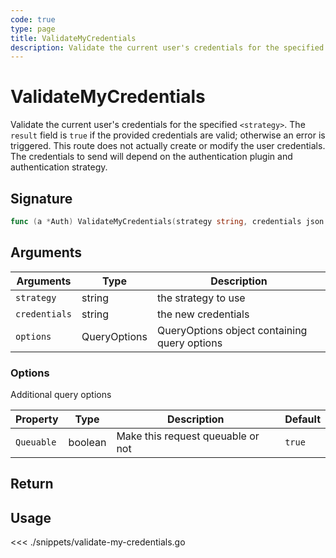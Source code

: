 ```yaml
---
code: true
type: page
title: ValidateMyCredentials
description: Validate the current user's credentials for the specified `<strategy>`.
---
```


# ValidateMyCredentials

Validate the current user's credentials for the specified `<strategy>`. The `result` field is `true` if the provided credentials are valid; otherwise an error is triggered. This route does not actually create or modify the user credentials. The credentials to send will depend on the authentication plugin and authentication strategy.

## Signature

```go
func (a *Auth) ValidateMyCredentials(strategy string, credentials json.RawMessage, options types.QueryOptions) (bool, error)
```

## Arguments

| Arguments     | Type         | Description                                  |
| ------------- | ------------ | -------------------------------------------- |
| `strategy`    | string       | the strategy to use                          |
| `credentials` | string       | the new credentials                          |
| `options`     | QueryOptions | QueryOptions object containing query options |

### **Options**

Additional query options

| Property   | Type    | Description                       | Default |
| ---------- | ------- | --------------------------------- | ------- |
| `Queuable` | boolean | Make this request queuable or not | `true`  |

## Return

## Usage

<<< ./snippets/validate-my-credentials.go
